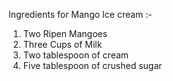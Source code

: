 Ingredients for Mango Ice cream :-

1.  Two Ripen Mangoes
2.  Three Cups of Milk
3.  Two tablespoon of cream 
4.  Five tablespoon of crushed sugar 